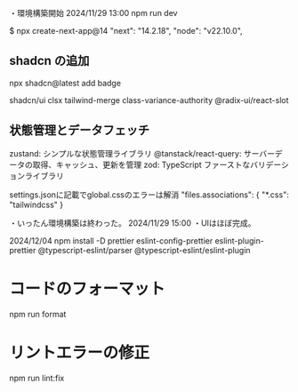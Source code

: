 ・環境構築開始 2024/11/29 13:00
npm run dev

$ npx create-next-app@14
"next": "14.2.18",
"node": "v22.10.0",

## shadcn の追加

npx shadcn@latest add badge

shadcn/ui
clsx
tailwind-merge
class-variance-authority
@radix-ui/react-slot

## 状態管理とデータフェッチ

zustand: シンプルな状態管理ライブラリ
@tanstack/react-query: サーバーデータの取得、キャッシュ、更新を管理
zod: TypeScript ファーストなバリデーションライブラリ

settings.jsonに記載でglobal.cssのエラーは解消
"files.associations": {
"\*.css": "tailwindcss"
}

・いったん環境構築は終わった。 2024/11/29 15:00
・UIはほぼ完成。

2024/12/04
npm install -D prettier eslint-config-prettier eslint-plugin-prettier @typescript-eslint/parser @typescript-eslint/eslint-plugin

# コードのフォーマット

npm run format

# リントエラーの修正

npm run lint:fix
